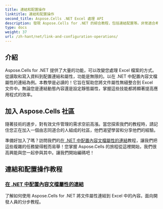 ```yaml
---
title: 連結和配置操作
linktitle: 連結和配置操作
second_title: Aspose.Cells .NET Excel 處理 API
description: 發現 Aspose.Cells for .NET 的綜合教程，包括連結配置等。非常適合希望增強 Excel 應用程式的開發人員。
type: docs
weight: 37
url: /zh-hant/net/link-and-configuration-operations/
---
```

## 介紹

Aspose.Cells for .NET 提供了大量的功能，可以改變您處理 Excel 檔案的方式。從讀取和寫入資料到配置連結和屬性，功能是無限的。以在 .NET 中配置內容文檔屬性的連結為例。本教學是必讀的！它旨在幫助您將文件屬性無縫整合到 Excel 文件中。無論您是連結動態內容還是設定靜態屬性，掌握這些技能都將顯著提高應用程式的效率。

## 加入 Aspose.Cells 社區

隨著技術的進步，對有效文件管理的需求空前高漲。當您探索我們的教程時，請記住您正在加入一個由志同道合的人組成的社區，他們渴望學習和分享他們的經驗。 

準備好加入了嗎？訪問我們的[在 .NET 中配置內容文檔屬性的連結](./configuring-link-to-content-document-property/)教程，讓我們把這些複雜的任務變得輕而易舉！您掌握 Aspose.Cells 的旅程從這裡開始，我們很高興能與您一起參與其中。讓我們開始編碼吧！

## 連結和配置操作教程
### [在 .NET 中配置內容文檔屬性的連結](./configuring-link-to-content-document-property/)
了解如何使用 Aspose.Cells for .NET 將文件屬性連結到 Excel 中的內容。面向開發人員的分步教程。